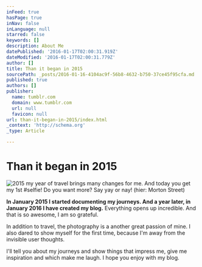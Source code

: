 ```yaml
---
inFeed: true
hasPage: true
inNav: false
inLanguage: null
starred: false
keywords: []
description: About Me
datePublished: '2016-01-17T02:00:31.919Z'
dateModified: '2016-01-17T02:00:31.779Z'
author: []
title: Than it began in 2015
sourcePath: _posts/2016-01-16-4104ac9f-56b8-4632-b750-37ce45f95cfa.md
published: true
authors: []
publisher:
  name: tumblr.com
  domain: www.tumblr.com
  url: null
  favicon: null
url: than-it-began-in-2015/index.html
_context: 'http://schema.org'
_type: Article

---
```

# Than it began in 2015
![2015 my year of travel brings many changes for me. And today you get my 1st #selfie! Do you want more? Say yay or nay!  (hier: Morton Street)](https://s3-us-west-2.amazonaws.com/the-grid-img/p/523585520a9fedbb1ac533e7d7d48d7337362e25.jpg)

**In January 2015 I started documenting my journeys. And a year later, in January 2016 I have created my blog.** Everything opens up incredible. And that is so awesome, I am so grateful.

In addition to travel, the photography is a another great passion of mine. I also dared to show myself for the first time, because I'm away from the invisible user thoughts. 

I'll tell you about my journeys and show things that impress me, give me inspiration and which make me laugh. I hope you enjoy with my blog.
